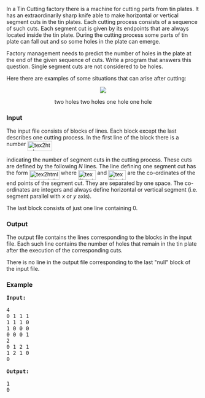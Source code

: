 <p>
In a Tin Cutting factory there is a machine for cutting parts from tin plates. It has an
extraordinarily sharp knife able to make horizontal or vertical segment cuts in the tin plates. Each
cutting process consists of a sequence of such cuts. Each segment cut is given by its endpoints that
are always located inside the tin plate. During the cutting process some parts of tin plate can fall
out and so some holes in the plate can emerge.
</p><p>
</p><p>
Factory management needs to predict the number of holes in the plate at the end of the
given sequence of cuts. Write a program that answers this question. Single segment cuts are not
considered to be holes.
</p><p>
</p><p>
Here there are examples of some situations that can arise after cutting:
</p><p>
</p><center><img src="/content/ak15:308img5.gif"></center>
<p align="center">
two holes two holes one hole one hole
</p>
<h3>Input</h3>
<p>The input file consists of blocks of lines. Each block except the last
describes one cutting
process. In the first line of the block there is a number  <img width="64" height="26" align="MIDDLE" alt="tex2html_wrap_inline33" src="/content/ak15:308img1.gif"> 

indicating the number of segment
cuts in the cutting process. These cuts are defined by the following <i>N</i>
lines. The line defining one
segment cut has the form  <img width="78" height="25" align="MIDDLE" alt="tex2html_wrap_inline37" src="/content/ak15:308img2.gif">  where  <img width="46" height="25" align="MIDDLE" alt="tex2html_wrap_inline39" src="/content/ak15:308img3.gif">  and  <img width="46" height="25" align="MIDDLE" alt="tex2html_wrap_inline41" src="/content/ak15:308img4.gif"> 
are the co-ordinates of the end
points of the segment cut. They are separated by one space. The co-ordinates
are integers and
always define horizontal or vertical segment (i.e. segment parallel
with <i>x</i> or <i>y</i> axis).
</p>
<p>
The last block consists of just one line containing 0.
</p><p>
</p><h3>Output</h3>
<p>The output file contains the lines corresponding to the blocks in the input
file. Each such line
contains the number of holes that remain in the tin plate after the
execution of the corresponding
cuts.
</p>
<p>
There is no line in the output file corresponding to the
last "null" block of the input file.
</p><p>
</p><h3>Example</h3>

<pre><b>Input:</b>

4
0 1 1 1
1 1 1 0
1 0 0 0
0 0 0 1
2
0 1 2 1
1 2 1 0
0

<b>Output:</b>

1
0
</pre>